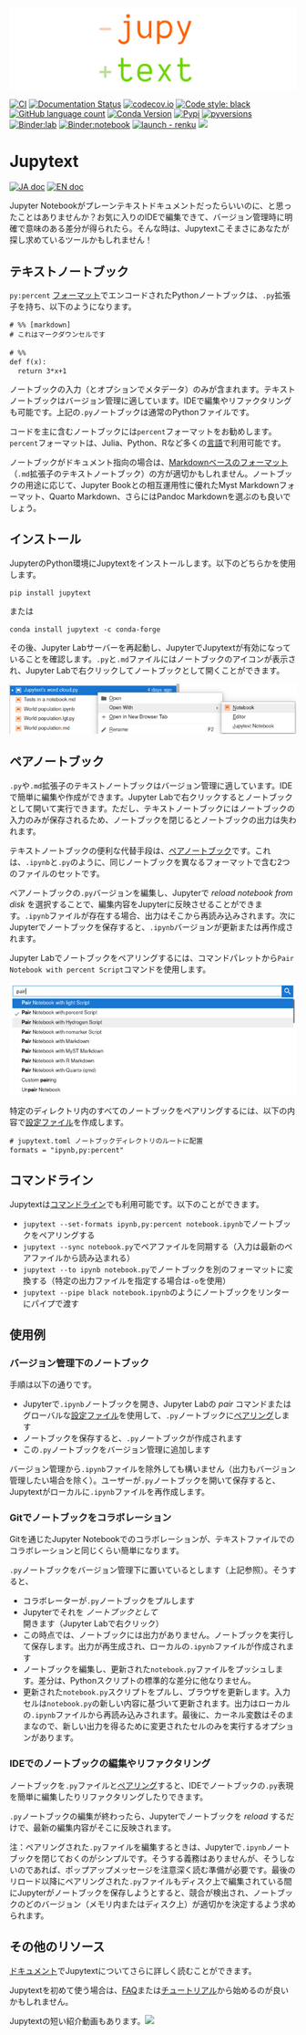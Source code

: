 ![](https://github.com/mwouts/jupytext/blob/17aea37c612f33a4e27eeee4b81966f1506920fd/docs/images/logo_large.png?raw=true)

<!-- INDEX-START -->

[![CI](https://github.com/mwouts/jupytext/actions/workflows/ci.yml/badge.svg?branch=main)](https://github.com/mwouts/jupytext/actions)
[![Documentation Status](https://readthedocs.org/projects/jupytext/badge/?version=latest)](https://jupytext.readthedocs.io/en/latest/?badge=latest)
[![codecov.io](https://codecov.io/github/mwouts/jupytext/coverage.svg?branch=main)](https://codecov.io/gh/mwouts/jupytext/branch/main)
[![Code style: black](https://img.shields.io/badge/code%20style-black-000000.svg)](https://github.com/psf/black)
[![GitHub language count](https://img.shields.io/github/languages/count/mwouts/jupytext)](docs/languages.md)
[![Conda Version](https://img.shields.io/conda/vn/conda-forge/jupytext.svg)](https://anaconda.org/conda-forge/jupytext)
[![Pypi](https://img.shields.io/pypi/v/jupytext.svg)](https://pypi.python.org/pypi/jupytext)
[![pyversions](https://img.shields.io/pypi/pyversions/jupytext.svg)](https://pypi.python.org/pypi/jupytext)
[![Binder:lab](https://img.shields.io/badge/binder-jupyterlab-0172B2.svg)](https://mybinder.org/v2/gh/mwouts/jupytext/main?urlpath=lab/tree/demo/get_started.ipynb)
[![Binder:notebook](https://img.shields.io/badge/binder-notebook-0172B2.svg)](https://mybinder.org/v2/gh/mwouts/jupytext/main?filepath=demo)
[![launch - renku](https://renkulab.io/renku-badge.svg)](https://renkulab.io/projects/best-practices/jupytext/sessions/new?autostart=1)
[![](https://img.shields.io/badge/YouTube-JupyterCon%202020-red.svg)](https://www.youtube.com/watch?v=SDYdeVfMh48)

# Jupytext

<a href="README_JA.md"><img src="https://img.shields.io/badge/ドキュメント-日本語-white.svg" alt="JA doc"/></a>
<a href="../README.md"><img src="https://img.shields.io/badge/english-document-white.svg" alt="EN doc"></a>

Jupyter Notebookがプレーンテキストドキュメントだったらいいのに、と思ったことはありませんか？お気に入りのIDEで編集できて、バージョン管理時に明確で意味のある差分が得られたら。そんな時は、Jupytextこそまさにあなたが探し求めているツールかもしれません！

## テキストノートブック

`py:percent` [フォーマット](docs/formats-scripts.md#the-percent-format)でエンコードされたPythonノートブックは、`.py`拡張子を持ち、以下のようになります。

```
# %% [markdown]
# これはマークダウンセルです

# %%
def f(x):
  return 3*x+1
```

ノートブックの入力（とオプションでメタデータ）のみが含まれます。テキストノートブックはバージョン管理に適しています。IDEで編集やリファクタリングも可能です。上記の`.py`ノートブックは通常のPythonファイルです。

コードを主に含むノートブックには`percent`フォーマットをお勧めします。`percent`フォーマットは、Julia、Python、Rなど多くの[言語](docs/languages.md)で利用可能です。

ノートブックがドキュメント指向の場合は、[Markdownベースのフォーマット](docs/formats-markdown.md)（`.md`拡張子のテキストノートブック）の方が適切かもしれません。ノートブックの用途に応じて、Jupyter Bookとの相互運用性に優れたMyst Markdownフォーマット、Quarto Markdown、さらにはPandoc Markdownを選ぶのも良いでしょう。

## インストール

JupyterのPython環境にJupytextをインストールします。以下のどちらかを使用します。

    pip install jupytext

または

    conda install jupytext -c conda-forge

その後、Jupyter Labサーバーを再起動し、JupyterでJupytextが有効になっていることを確認します。`.py`と`.md`ファイルにはノートブックのアイコンが表示され、Jupyter Labで右クリックしてノートブックとして開くことができます。

![](https://github.com/mwouts/jupytext/blob/64b4be818508760116f91bf156342cb4cf724d93/docs/images/jupyterlab_right_click.png?raw=true)

## ペアノートブック

`.py`や`.md`拡張子のテキストノートブックはバージョン管理に適しています。IDEで簡単に編集や作成ができます。Jupyter Labで右クリックするとノートブックとして開いて実行できます。ただし、テキストノートブックにはノートブックの入力のみが保存されるため、ノートブックを閉じるとノートブックの出力は失われます。

テキストノートブックの便利な代替手段は、[ペアノートブック](docs/paired-notebooks.md)です。これは、`.ipynb`と`.py`のように、同じノートブックを異なるフォーマットで含む2つのファイルのセットです。

ペアノートブックの`.py`バージョンを編集し、Jupyterで _reload notebook from disk_ を選択することで、編集内容をJupyterに反映させることができます。`.ipynb`ファイルが存在する場合、出力はそこから再読み込みされます。次にJupyterでノートブックを保存すると、`.ipynb`バージョンが更新または再作成されます。

Jupyter Labでノートブックをペアリングするには、コマンドパレットから`Pair Notebook with percent Script`コマンドを使用します。

![](https://github.com/mwouts/jupytext/blob/64b4be818508760116f91bf156342cb4cf724d93/docs/images/pair_commands.png?raw=true)

特定のディレクトリ内のすべてのノートブックをペアリングするには、以下の内容で[設定ファイル](docs/config.md)を作成します。

```
# jupytext.toml ノートブックディレクトリのルートに配置
formats = "ipynb,py:percent" 
```

## コマンドライン

Jupytextは[コマンドライン](docs/using-cli.md)でも利用可能です。以下のことができます。

- `jupytext --set-formats ipynb,py:percent notebook.ipynb`でノートブックをペアリングする
- `jupytext --sync notebook.py`でペアファイルを同期する（入力は最新のペアファイルから読み込まれる）
- `jupytext --to ipynb notebook.py`でノートブックを別のフォーマットに変換する（特定の出力ファイルを指定する場合は`-o`を使用）
- `jupytext --pipe black notebook.ipynb`のようにノートブックをリンターにパイプで渡す

## 使用例

### バージョン管理下のノートブック

手順は以下の通りです。
- Jupyterで`.ipynb`ノートブックを開き、Jupyter Labの _pair_ コマンドまたはグローバルな[設定ファイル](docs/config.md)を使用して、`.py`ノートブックに[ペアリング](docs/paired-notebooks.md)します
- ノートブックを保存すると、`.py`ノートブックが作成されます
- この`.py`ノートブックをバージョン管理に追加します

バージョン管理から`.ipynb`ファイルを除外しても構いません（出力もバージョン管理したい場合を除く）。ユーザーが`.py`ノートブックを開いて保存すると、Jupytextがローカルに`.ipynb`ファイルを再作成します。

### Gitでノートブックをコラボレーション

Gitを通じたJupyter Notebookでのコラボレーションが、テキストファイルでのコラボレーションと同じくらい簡単になります。

`.py`ノートブックをバージョン管理下に置いているとします（上記参照）。そうすると、
- コラボレーターが`.py`ノートブックをプルします
- Jupyterでそれを _ノートブックとして_ 開きます（Jupyter Labで右クリック）
- この時点では、ノートブックには出力がありません。ノートブックを実行して保存します。出力が再生成され、ローカルの`.ipynb`ファイルが作成されます
- ノートブックを編集し、更新された`notebook.py`ファイルをプッシュします。差分は、Pythonスクリプトの標準的な差分に他なりません。
- 更新された`notebook.py`スクリプトをプルし、ブラウザを更新します。入力セルは`notebook.py`の新しい内容に基づいて更新されます。出力はローカルの`.ipynb`ファイルから再読み込みされます。最後に、カーネル変数はそのままなので、新しい出力を得るために変更されたセルのみを実行するオプションがあります。

### IDEでのノートブックの編集やリファクタリング

ノートブックを`.py`ファイルと[ペアリング](docs/paired-notebooks.md)すると、IDEでノートブックの`.py`表現を簡単に編集したりリファクタリングしたりできます。

`.py`ノートブックの編集が終わったら、Jupyterでノートブックを _reload_ するだけで、最新の編集内容がそこに反映されます。

注：ペアリングされた`.py`ファイルを編集するときは、Jupyterで`.ipynb`ノートブックを閉じておくのがシンプルです。そうする義務はありませんが、そうしないのであれば、ポップアップメッセージを注意深く読む準備が必要です。最後のリロード以降にペアリングされた`.py`ファイルもディスク上で編集されている間にJupyterがノートブックを保存しようとすると、競合が検出され、ノートブックのどのバージョン（メモリ内またはディスク上）が適切かを決定するよう求められます。

## その他のリソース

[ドキュメント](https://jupytext.readthedocs.io)でJupytextについてさらに詳しく読むことができます。

Jupytextを初めて使う場合は、[FAQ](docs/faq.md)または[チュートリアル](docs/tutorials.md)から始めるのが良いかもしれません。

Jupytextの短い紹介動画もあります。[![](https://img.shields.io/badge/YouTube-JupyterCon%202020-red.svg)](https://www.youtube.com/watch?v=SDYdeVfMh48)